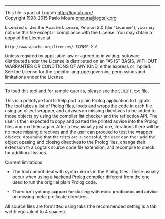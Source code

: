 ________________________________________________________________________

This file is part of Logtalk <http://logtalk.org/>  
Copyright 1998-2015 Paulo Moura <pmoura@logtalk.org>

Licensed under the Apache License, Version 2.0 (the "License");
you may not use this file except in compliance with the License.
You may obtain a copy of the License at

    http://www.apache.org/licenses/LICENSE-2.0

Unless required by applicable law or agreed to in writing, software
distributed under the License is distributed on an "AS IS" BASIS,
WITHOUT WARRANTIES OR CONDITIONS OF ANY KIND, either express or implied.
See the License for the specific language governing permissions and
limitations under the License.
________________________________________________________________________


To load this tool and for sample queries, please see the `SCRIPT.txt` file.

This is a prototype tool to help port a plain Prolog application to Logtalk.
The tool takes a list of Prolog files, loads and wraps the code in each file
using an object wrapper, and advises on missing directives to be added to
those objects by using the compiler lint checker and the reflection API. The
user is then expected to copy and pasted the printed advise into the Prolog
files and run them again. After a few, usually just one, iterations there
will be no more missing directives and the user can proceed to test the
wrapper objects. Assuming that the tests are successful, the user can then
add the object opening and closing directives to the Prolog files, change
their extension to a Logtalk source code file extension, and recompile to
check for additional issues.

Current limitations:

- The tool cannot deal with syntax errors in the Prolog files. These usually
occur when using a backend Prolog compiler different from the one used to
run the original plain Prolog code.

- There isn't yet any support for dealing with meta-predicates and advise on
missing meta-predicate directives.


All source files are formatted using tabs (the recommended setting is a
tab width equivalent to 4 spaces).
